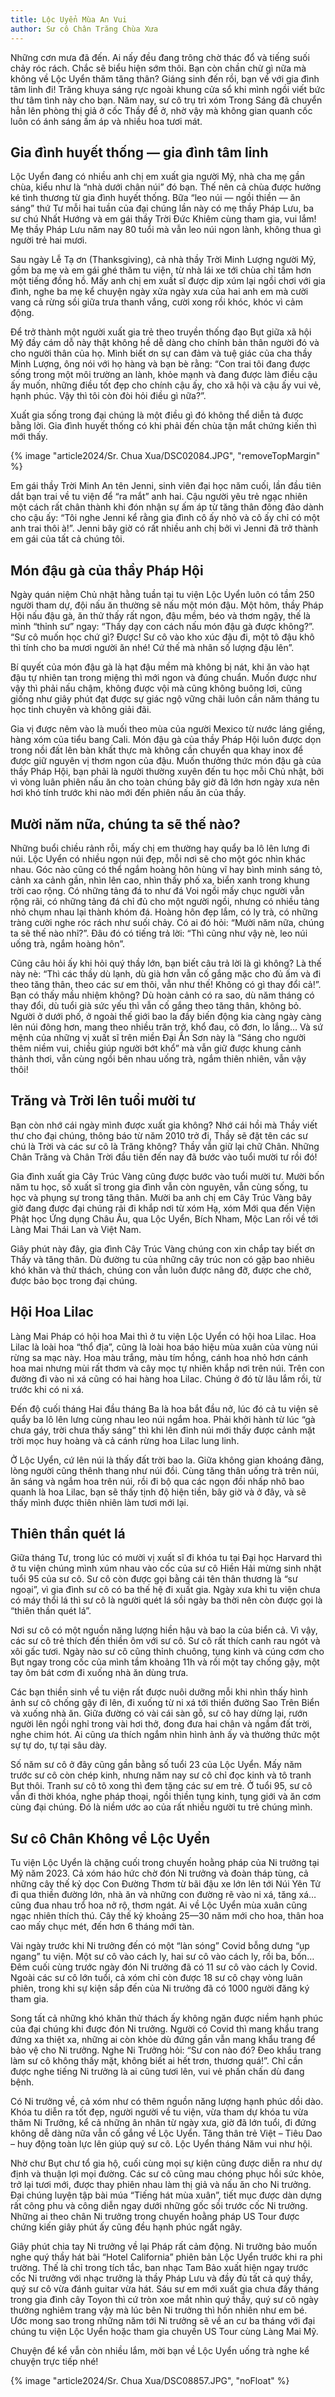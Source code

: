 ```yaml
---
title: Lộc Uyển Mùa An Vui
author: Sư cô Chân Trăng Chùa Xưa
---
```


Những cơn mưa đã đến. Ai nấy đều đang trông chờ thác đổ và tiếng suối chảy róc rách. Chắc sẽ biểu hiện sớm thôi. Bạn còn chần chừ gì nữa mà không về Lộc Uyển thăm tăng thân? Giáng sinh đến rồi, bạn về với gia đình tâm linh đi! Trăng khuya sáng rực ngoài khung cửa sổ khi mình ngồi viết bức thư tâm tình này cho bạn. Năm nay, sư cô trụ trì xóm Trong Sáng đã chuyển hẳn lên phòng thị giả ở cốc Thầy để ở, nhờ vậy mà không gian quanh cốc luôn có ánh sáng ấm áp và nhiều hoa tươi mát.

## Gia đình huyết thống — gia đình tâm linh

Lộc Uyển đang có nhiều anh chị em xuất gia người Mỹ, nhà cha mẹ gần chùa, kiểu như là “nhà dưới chân núi” đó bạn. Thế nên cả chùa được hưởng ké tình thương từ gia đình huyết thống. Bữa “leo núi — ngồi thiền — ăn sáng” thứ Tư mỗi hai tuần của đại chúng lần này có mẹ thầy Pháp Lưu, ba sư chú Nhất Hướng và em gái thầy Trời Đức Khiêm cùng tham gia, vui lắm! Mẹ thầy Pháp Lưu năm nay 80 tuổi mà vẫn leo núi ngon lành, không thua gì người trẻ hai mươi.

Sau ngày Lễ Tạ ơn (Thanksgiving), cả nhà thầy Trời Minh Lượng người Mỹ, gồm ba mẹ và em gái ghé thăm tu viện, từ nhà lái xe tới chùa chỉ tầm hơn một tiếng đồng hồ. Mấy anh chị em xuất sĩ được dịp xúm lại ngồi chơi với gia đình, nghe ba mẹ kể chuyện ngày xửa ngày xưa của hai anh em mà cười vang cả rừng sồi giữa trưa thanh vắng, cười xong rồi khóc, khóc vì cảm động.

Để trở thành một người xuất gia trẻ theo truyền thống đạo Bụt giữa xã hội Mỹ đầy cám dỗ này thật không hề dễ dàng cho chính bản thân người đó và cho người thân của họ. Mình biết ơn sự can đảm và tuệ giác của cha thầy Minh Lượng, ông nói với họ hàng và bạn bè rằng: “Con trai tôi đang được sống trong một môi trường an lành, khỏe mạnh và đang được làm điều cậu ấy muốn, những điều tốt đẹp cho chính cậu ấy, cho xã hội và cậu ấy vui vẻ, hạnh phúc. Vậy thì tôi còn đòi hỏi điều gì nữa?”.

Xuất gia sống trong đại chúng là một điều gì đó không thể diễn tả được bằng lời. Gia đình huyết thống có khi phải đến chùa tận mắt chứng kiến thì mới thấy.

{% image "article2024/Sr. Chua Xua/DSC02084.JPG", "removeTopMargin" %}

Em gái thầy Trời Minh An tên Jenni, sinh viên đại học năm cuối, lần đầu tiên dắt bạn trai về tu viện để “ra mắt” anh hai. Cậu người yêu trẻ ngạc nhiên một cách rất chân thành khi đón nhận sự ấm áp từ tăng thân đông đảo dành cho cậu ấy: “Tôi nghe Jenni kể rằng gia đình cô ấy nhỏ và cô ấy chỉ có một anh trai thôi à!”. Jenni bây giờ có rất nhiều anh chị bởi vì Jenni đã trở thành em gái của tất cả chúng tôi.

## Món đậu gà của thầy Pháp Hội 

Ngày quán niệm Chủ nhật hằng tuần tại tu viện Lộc Uyển luôn có tầm 250 người tham dự, đội nấu ăn thường sẽ nấu một món đậu. Một hôm, thầy Pháp Hội nấu đậu gà, ăn thử thấy rất ngon, đậu mềm, béo và thơm ngậy, thế là mình “thỉnh sư” ngay: “Thầy dạy con cách nấu món đậu gà được không?”. “Sư cô muốn học chứ gì? Được! Sư cô vào kho xúc đậu đi, một tô đậu khô thì tính cho ba mươi người ăn nhé! Cứ thế mà nhân số lượng đậu lên”.

Bí quyết của món đậu gà là hạt đậu mềm mà không bị nát, khi ăn vào hạt đậu tự nhiên tan trong miệng thì mới ngon và đúng chuẩn. Muốn được như vậy thì phải nấu chậm, không được vội mà cũng không buông lơi, cũng giống như giây phút đạt được sự giác ngộ vững chãi luôn cần năm tháng tu học tinh chuyên và không giải đãi.

Gia vị được nêm vào là muối theo mùa của người Mexico từ nước láng giềng, hàng xóm của tiểu bang Cali. Món đậu gà của thầy Pháp Hội luôn được dọn trong nồi đất lên bàn khất thực mà không cần chuyển qua khay inox để được giữ nguyên vị thơm ngon của đậu. Muốn thưởng thức món đậu gà của thầy Pháp Hội, bạn phải là người thường xuyên đến tu học mỗi Chủ nhật, bởi vì vòng luân phiên nấu ăn cho toàn chúng bây giờ đã lớn hơn ngày xưa nên hơi khó tính trước khi nào mới đến phiên nấu ăn của thầy.

## Mười năm nữa, chúng ta sẽ thế nào?

Những buổi chiều rảnh rỗi, mấy chị em thường hay quẩy ba lô lên lưng đi núi. Lộc Uyển có nhiều ngọn núi đẹp, mỗi nơi sẽ cho một góc nhìn khác nhau. Góc nào cũng có thể ngắm hoàng hôn hùng vĩ hay bình minh sáng tỏ, cảnh xa cảnh gần, nhìn lên cao, nhìn thấy phố xa, biển xanh trong khung trời cao rộng. Có những tảng đá to như đá Voi ngồi mấy chục người vẫn rộng rãi, có những tảng đá chỉ đủ cho một người ngồi, nhưng có nhiều tảng nhỏ chụm nhau lại thành khóm đá. Hoàng hôn đẹp lắm, có ly trà, có những tràng cười nghe róc rách như suối chảy. Có ai đó hỏi: “Mười năm nữa, chúng ta sẽ thế nào nhỉ?”. Đâu đó có tiếng trả lời: “Thì cũng như vậy nè, leo núi uống trà, ngắm hoàng hôn”.

Cũng câu hỏi ấy khi hỏi quý thầy lớn, bạn biết câu trả lời là gì không? Là thế này nè: “Thì các thầy dù lạnh, dù già hơn vẫn cố gắng mặc cho đủ ấm và đi theo tăng thân, theo các sư em thôi, vẫn như thế! Không có gì thay đổi cả!”. Bạn có thấy mầu nhiệm không? Dù hoàn cảnh có ra sao, dù năm tháng có thay đổi, dù tuổi già sức yếu thì vẫn cố gắng theo tăng thân, không bỏ. Người ở dưới phố, ở ngoài thế giới bao la đầy biến động kia càng ngày càng lên núi đông hơn, mang theo nhiều trăn trở, khổ đau, cô đơn, lo lắng… Và sứ mệnh của những vị xuất sĩ trên miền Đại Ẩn Sơn này là “Sáng cho người thêm niềm vui, chiều giúp người bớt khổ” mà vẫn giữ được khung cảnh thảnh thơi, vẫn cùng ngồi bên nhau uống trà, ngắm thiên nhiên, vẫn vậy thôi!

## Trăng và Trời lên tuổi mười tư

Bạn còn nhớ cái ngày mình được xuất gia không? Nhớ cái hồi mà Thầy viết thư cho đại chúng, thông báo từ năm 2010 trở đi, Thầy sẽ đặt tên các sư chú là Trời và các sư cô là Trăng không? Thầy vẫn giữ lại chữ Chân. Những Chân Trăng và Chân Trời đầu tiên đến nay đã bước vào tuổi mười tư rồi đó!

Gia đình xuất gia Cây Trúc Vàng cũng được bước vào tuổi mười tư. Mười bốn năm tu học, số xuất sĩ trong gia đình vẫn còn nguyên, vẫn cùng sống, tu học và phụng sự trong tăng thân. Mười ba anh chị em Cây Trúc Vàng bây giờ đang được đại chúng rải đi khắp nơi từ xóm Hạ, xóm Mới qua đến Viện Phật học Ứng dụng Châu Âu, qua Lộc Uyển, Bích Nham, Mộc Lan rồi về tới Làng Mai Thái Lan và Việt Nam.

Giây phút này đây, gia đình Cây Trúc Vàng chúng con xin chắp tay biết ơn Thầy và tăng thân. Dù đường tu của những cây trúc non có gặp bao nhiêu khó khăn và thử thách, chúng con vẫn luôn được nâng đỡ, được che chở, được bảo bọc trong đại chúng.

## Hội Hoa Lilac 

Làng Mai Pháp có hội hoa Mai thì ở tu viện Lộc Uyển có hội hoa Lilac. Hoa Lilac là loài hoa “thổ địa”, cũng là loài hoa báo hiệu mùa xuân của vùng núi rừng sa mạc này. Hoa màu trắng, màu tím hồng, cánh hoa nhỏ hơn cánh hoa mai nhưng mùi rất thơm và cây mọc tự nhiên khắp nơi trên núi. Trên con đường đi vào ni xá cũng có hai hàng hoa Lilac. Chúng ở đó từ lâu lắm rồi, từ trước khi có ni xá.

Đến độ cuối tháng Hai đầu tháng Ba là hoa bắt đầu nở, lúc đó cả tu viện sẽ quẩy ba lô lên lưng cùng nhau leo núi ngắm hoa. Phải khởi hành từ lúc “gà chưa gáy, trời chưa thấy sáng” thì khi lên đỉnh núi mới thấy được cảnh mặt trời mọc huy hoàng và cả cánh rừng hoa Lilac lung linh.

Ở Lộc Uyển, cứ lên núi là thấy đất trời bao la. Giữa không gian khoáng đãng, lòng người cũng thênh thang như núi đồi. Cùng tăng thân uống trà trên núi, ăn sáng và ngắm hoa trên núi, rồi đi bộ qua các ngọn đồi nhấp nhô bao quanh là hoa Lilac, bạn sẽ thấy tịnh độ hiện tiền, bây giờ và ở đây, và sẽ thấy mình được thiên nhiên làm tươi mới lại.

## Thiên thần quét lá

Giữa tháng Tư, trong lúc có mười vị xuất sĩ đi khóa tu tại Đại học Harvard thì ở tu viện chúng mình xúm nhau vào cốc của sư cô Hiền Hải mừng sinh nhật tuổi 95 của sư cô. Sư cô còn được gọi bằng cái tên thân thương là “sư ngoại”, vì gia đình sư cô có ba thế hệ đi xuất gia. Ngày xưa khi tu viện chưa có máy thổi lá thì sư cô là người quét lá sồi ngày ba thời nên còn được gọi là “thiên thần quét lá”.

Nơi sư cô có một nguồn năng lượng hiền hậu và bao la của biển cả. Vì vậy, các sư cô trẻ thích đến thiền ôm với sư cô. Sư cô rất thích canh rau ngót và xôi gấc tươi. Ngày nào sư cô cũng thỉnh chuông, tụng kinh và cúng cơm cho Bụt ngay trong cốc của mình tầm khoảng 11h và rồi một tay chống gậy, một tay ôm bát cơm đi xuống nhà ăn dùng trưa.

Các bạn thiền sinh về tu viện rất được nuôi dưỡng mỗi khi nhìn thấy hình ảnh sư cô chống gậy đi lên, đi xuống từ ni xá tới thiền đường Sao Trên Biển và xuống nhà ăn. Giữa đường có vài cái sàn gỗ, sư cô hay dừng lại, rướn người lên ngồi nghỉ trong vài hơi thở, đong đưa hai chân và ngắm đất trời, nghe chim hót. Ai cũng ưa thích ngắm nhìn hình ảnh ấy và thưởng thức một sự tự do, tự tại sâu dày.

Số năm sư cô ở đây cũng gần bằng số tuổi 23 của Lộc Uyển. Mấy năm trước sư cô còn chép kinh, nhưng năm nay sư cô chỉ đọc kinh và tô tranh Bụt thôi. Tranh sư cô tô xong thì đem tặng các sư em trẻ. Ở tuổi 95, sư cô vẫn đi thời khóa, nghe pháp thoại, ngồi thiền tụng kinh, tụng giới và ăn cơm cùng đại chúng. Đó là niềm ước ao của rất nhiều người tu trẻ chúng mình.

## Sư cô Chân Không về Lộc Uyển 

Tu viện Lộc Uyển là chặng cuối trong chuyến hoằng pháp của Ni trưởng tại Mỹ năm 2023. Cả xóm háo hức chờ đón Ni trưởng và đoàn tháp tùng, cả những cây thế kỷ dọc Con Đường Thơm từ bãi đậu xe lớn lên tới Núi Yên Tử đi qua thiền đường lớn, nhà ăn và những con đường rẽ vào ni xá, tăng xá… cũng đua nhau trổ hoa nở rộ, thơm ngát. Ai về Lộc Uyển mùa xuân cũng ngạc nhiên thích thú. Cây thế kỷ khoảng 25—30 năm mới cho hoa, thân hoa cao mấy chục mét, đến hơn 6 tháng mới tàn.

Vài ngày trước khi Ni trưởng đến có một “làn sóng” Covid bỗng dưng “ụp ngang” tu viện. Một sư cô vào cách ly, hai sư cô vào cách ly, rồi ba, bốn… Đêm cuối cùng trước ngày đón Ni trưởng đã có 11 sư cô vào cách ly Covid. Ngoài các sư cô lớn tuổi, cả xóm chỉ còn được 18 sư cô chạy vòng luân phiên, trong khi sự kiện sắp đến của Ni trưởng đã có 1000 người đăng ký tham gia.

Song tất cả những khó khăn thử thách ấy không ngăn được niềm hạnh phúc của đại chúng khi được đón Ni trưởng. Người có Covid thì mang khẩu trang đứng xa thiệt xa, những ai còn khỏe dù đứng gần vẫn mang khẩu trang để bảo vệ cho Ni trưởng. Nghe Ni Trưởng hỏi: “Sư con nào đó? Đeo khẩu trang làm sư cô không thấy mặt, không biết ai hết trơn, thương quá!”. Chỉ cần được nghe tiếng Ni trưởng là ai cũng tươi lên, vui vẻ phấn chấn dù đang bệnh.

Có Ni trưởng về, cả xóm như có thêm nguồn năng lượng hạnh phúc dồi dào. Khóa tu diễn ra tốt đẹp, người người về tu viện, vừa tham dự khóa tu vừa thăm Ni Trưởng, kể cả những ân nhân từ ngày xưa, giờ đã lớn tuổi, đi đứng không dễ dàng nữa vẫn cố gắng về Lộc Uyển. Tăng thân trẻ Việt – Tiêu Dao – huy động toàn lực lên giúp quý sư cô. Lộc Uyển tháng Năm vui như hội.

Nhờ chư Bụt chư tổ gia hộ, cuối cùng mọi sự kiện cũng được diễn ra như dự định và thuận lợi mọi đường. Các sư cô cũng mau chóng phục hồi sức khỏe, trở lại tươi mới, được thay phiên nhau làm thị giả và nấu ăn cho Ni trưởng. Đại chúng luyện tập bài múa “Tiếng hát mùa xuân”, tiết mục được dàn dựng rất công phu và công diễn ngay dưới những gốc sồi trước cốc Ni trưởng. Những ai theo chân Ni trưởng trong chuyến hoằng pháp US Tour được chứng kiến giây phút ấy cũng đều hạnh phúc ngất ngây.

Giây phút chia tay Ni trưởng về lại Pháp rất cảm động. Ni trưởng bảo muốn nghe quý thầy hát bài “Hotel California” phiên bản Lộc Uyển trước khi ra phi trường. Thế là chỉ trong tích tắc, ban nhạc Tam Bảo xuất hiện ngay trước cốc Ni trưởng với nhạc trưởng là thầy Pháp Lưu và đầy đủ tất cả quý thầy, quý sư cô vừa đánh guitar vừa hát. Sáu sư em mới xuất gia chưa đầy tháng trong gia đình cây Toyon thì cứ tròn xoe mắt nhìn quý thầy, quý sư cô ngày thường nghiêm trang vậy mà lúc bên Ni trưởng thì hồn nhiên như em bé. Ước mong sao trong những năm tới Ni trưởng sẽ về an cư ba tháng với đại chúng tu viện Lộc Uyển hoặc tham gia chuyến US Tour cùng Làng Mai Mỹ.

Chuyện để kể vẫn còn nhiều lắm, mời bạn về Lộc Uyển uống trà nghe kể chuyện trực tiếp nhé!

<div class="article-end"></div>

{% image "article2024/Sr. Chua Xua/DSC08857.JPG", "noFloat" %}